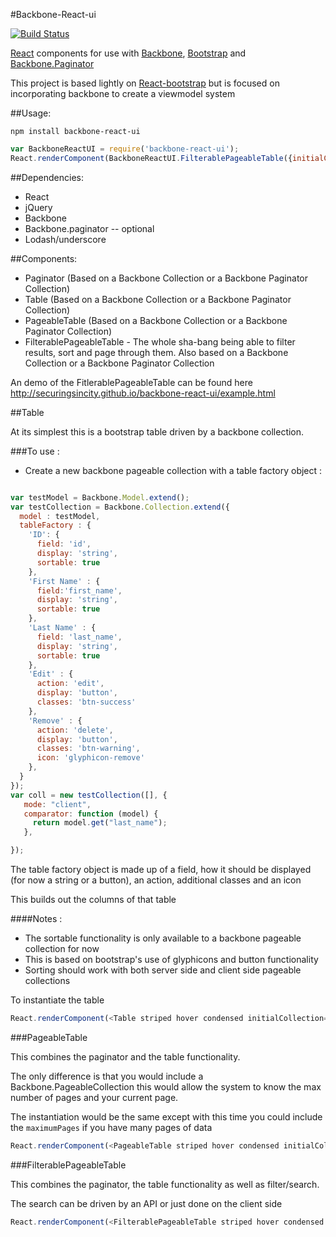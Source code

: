 #Backbone-React-ui

[![Build Status](https://travis-ci.org/securingsincity/backbone-react-ui.svg?branch=master)](https://travis-ci.org/securingsincity/backbone-react-ui)

[React](http://facebook.github.io/react/) components for use with [Backbone](http://backbonejs.org/), [Bootstrap](http://getbootstrap.com) and [Backbone.Paginator](https://github.com/backbone-paginator/backbone.paginator)

This project is based lightly on [React-bootstrap](https://github.com/react-bootstrap/react-bootstrap) but is focused on incorporating backbone to create a viewmodel system

##Usage:

`npm install backbone-react-ui`

```javascript
var BackboneReactUI = require('backbone-react-ui');
React.renderComponent(BackboneReactUI.FilterablePageableTable({initialCollection:coll, maximumPages:5}), document.getElementById("container"));

```
##Dependencies:
* React
* jQuery
* Backbone
* Backbone.paginator -- optional
* Lodash/underscore


##Components:
* Paginator  (Based on a Backbone Collection or a Backbone Paginator Collection)
* Table (Based on a Backbone Collection or a Backbone Paginator Collection)
* PageableTable  (Based on a Backbone Collection or a Backbone Paginator Collection)
* FilterablePageableTable - The whole sha-bang being able to filter results, sort and page through them. Also based on a Backbone Collection or a Backbone Paginator Collection

An demo of the FitlerablePageableTable can be found here http://securingsincity.github.io/backbone-react-ui/example.html


##Table

At its simplest this is a bootstrap table driven by a backbone collection.

###To use :

* Create a new backbone pageable collection with a table factory object :

```javascript

var testModel = Backbone.Model.extend();
var testCollection = Backbone.Collection.extend({
  model : testModel,
  tableFactory : {
    'ID': {
      field: 'id',
      display: 'string',
      sortable: true
    },
    'First Name' : {
      field:'first_name',
      display: 'string',
      sortable: true
    },
    'Last Name' : {
      field: 'last_name',
      display: 'string',
      sortable: true
    },
    'Edit' : {
      action: 'edit',
      display: 'button',
      classes: 'btn-success'
    },
    'Remove' : {
      action: 'delete',
      display: 'button',
      classes: 'btn-warning',
      icon: 'glyphicon-remove'
    },
  }
});
var coll = new testCollection([], {
   mode: "client",
   comparator: function (model) {
     return model.get("last_name");
   },

});

```

The table factory object is made up of a field, how it should be displayed (for now a string or a button), an action, additional classes and an icon

This builds out the columns of that table

####Notes :
* The sortable functionality is only available to a backbone pageable collection for now
* This is based on bootstrap's use of glyphicons and button functionality
* Sorting should work with both server side and client side pageable collections

To instantiate the table

```javascript
React.renderComponent(<Table striped hover condensed initialCollection={coll} />, document.getElementById("container"));
```

###PageableTable

This combines the paginator and the table functionality.

The only difference is that you would include a Backbone.PageableCollection this would allow the system to know the max number of pages and your current page.

The instantiation would be the same except with this time you could include the `maximumPages` if you have many pages of data
```javascript
React.renderComponent(<PageableTable striped hover condensed initialCollection={coll} maximumPages={5} />, document.getElementById("container"));
```


###FilterablePageableTable

This combines the paginator, the table functionality as well as filter/search.

The search can be driven by an API or just done on the client side


```javascript
React.renderComponent(<FilterablePageableTable striped hover condensed initialCollection={coll} maximumPages={5} />, document.getElementById("container"));
```

